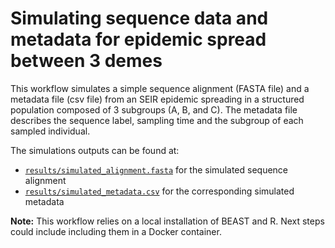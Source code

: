 # Simulating sequence data and metadata for epidemic spread between 3 demes

This workflow simulates a simple sequence alignment (FASTA file) and a metadata file (csv file) from an SEIR epidemic spreading in a structured population composed of 3 subgroups (A, B, and C).
The metadata file describes the sequence label, sampling time and the subgroup of each sampled individual. 

The simulations outputs can be found at:
- [`results/simulated_alignment.fasta`](https://github.com/blab/ai-phylogeo/blob/main/simulations/results/simulated_alignment.fasta) for the simulated sequence alignment
- [`results/simulated_metadata.csv`](https://github.com/blab/ai-phylogeo/blob/main/simulations/results/simulated_metadata.csv) for the corresponding simulated metadata

**Note:** This workflow relies on a local installation of BEAST and R. Next steps could include including them in a Docker container.